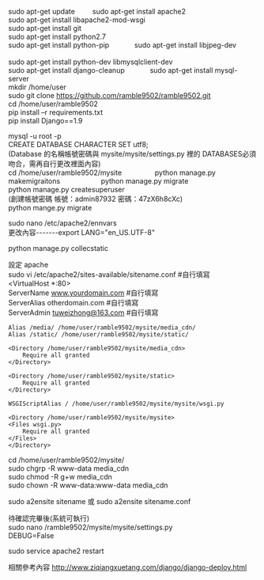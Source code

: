 sudo apt-get update         
sudo apt-get install apache2         
sudo apt-get install libapache2-mod-wsgi          
sudo apt-get install git            
sudo apt-get install python2.7            
sudo apt-get install python-pip             
sudo apt-get install libjpeg-dev               
sudo apt-get install python-dev libmysqlclient-dev              
sudo apt-get install django-cleanup             
sudo apt-get install mysql-server           
mkdir /home/user             
sudo git clone https://github.com/ramble9502/ramble9502.git                  
cd /home/user/ramble9502                  
pip install –r requirements.txt                          
pip install Django==1.9             

mysql -u root -p                 
CREATE DATABASE <dbname> CHARACTER SET utf8;                
(Database 的名稱帳號密碼與 mysite/mysite/settings.py 裡的 DATABASES必須吻合，需再自行更改裡面內容)    
cd /home/user/ramble9502/mysite                 
python manage.py makemigraitons                      
python manage.py migrate              
python manage.py createsuperuser                   
(創建帳號密碼  帳號：admin87932 密碼：47zX6h8cXc)                
python mange.py migrate                
                   
sudo nano /etc/apache2/ennvars                       
更改內容-------export LANG="en_US.UTF-8"                       
                      
python manage.py collecstatic                
                              
設定 apache             
sudo vi /etc/apache2/sites-available/sitename.conf  #自行填寫                           
<VirtualHost *:80>                          
    ServerName www.yourdomain.com     #自行填寫                     
    ServerAlias otherdomain.com       #自行填寫                    
    ServerAdmin tuweizhong@163.com    #自行填寫                        
                              
    Alias /media/ /home/user/ramble9502/mysite/media_cdn/                    
    Alias /static/ /home/user/ramble9502/mysite/static/              
                 
    <Directory /home/user/ramble9502/mysite/media_cdn>                  
        Require all granted                    
    </Directory>                     
                            
    <Directory /home/user/ramble9502/mysite/static>                  
        Require all granted                   
    </Directory>                 
  
    WSGIScriptAlias / /home/user/ramble9502/mysite/mysite/wsgi.py                       
                            
    <Directory /home/user/ramble9502/mysite/mysite>                    
    <Files wsgi.py>                
        Require all granted               
    </Files>              
    </Directory>             
</VirtualHost>             
                
                    
cd /home/user/ramble9502/mysite/              
sudo chgrp -R www-data media_cdn                     
sudo chmod -R g+w media_cdn                  
sudo chown -R www-data:www-data media_cdn                  
        


sudo a2ensite sitename 或 sudo a2ensite sitename.conf  


待確認完畢後(系統可執行)               
sudo nano /ramble9502/mysite/mysite/settings.py    
DEBUG=False            

sudo service apache2 restart


相關參考內容 http://www.ziqiangxuetang.com/django/django-deploy.html


